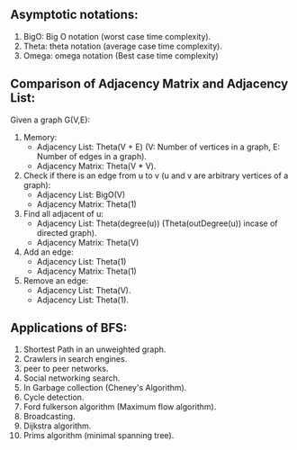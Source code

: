 ## Asymptotic notations:  
1. BigO: Big O notation (worst case time complexity).  
2. Theta: theta notation (average case time complexity).   
3. Omega: omega notation (Best case time complexity)  
  
## Comparison of Adjacency Matrix and Adjacency List:  
  
Given a graph G(V,E):  
1. Memory:  
   - Adjacency List: Theta(V + E) (V: Number of vertices in a graph, E: Number of edges in a graph).  
   - Adjacency Matrix: Theta(V * V).  
2. Check if there is an edge from u to v (u and v are arbitrary vertices of a graph):  
   - Adjacency List: BigO(V)  
   - Adjacency Matrix: Theta(1)  
3. Find all adjacent of u:  
   - Adjacency List: Theta(degree(u)) (Theta(outDegree(u)) incase of directed graph).  
   - Adjacency Matrix: Theta(V)  
4. Add an edge:  
   - Adjacency List: Theta(1)  
   - Adjacency Matrix: Theta(1)  
5. Remove an edge:
   - Adjacency List: Theta(V).  
   - Adjacency List: Theta(1).  
   
## Applications of BFS:  
1. Shortest Path in an unweighted graph.  
2. Crawlers in search engines.  
3. peer to peer networks.  
4. Social networking search.  
5. In Garbage collection (Cheney's Algorithm).  
6. Cycle detection.  
7. Ford fulkerson algorithm (Maximum flow algorithm).  
8. Broadcasting.  
9. Dijkstra algorithm.  
10. Prims algorithm (minimal spanning tree).  
